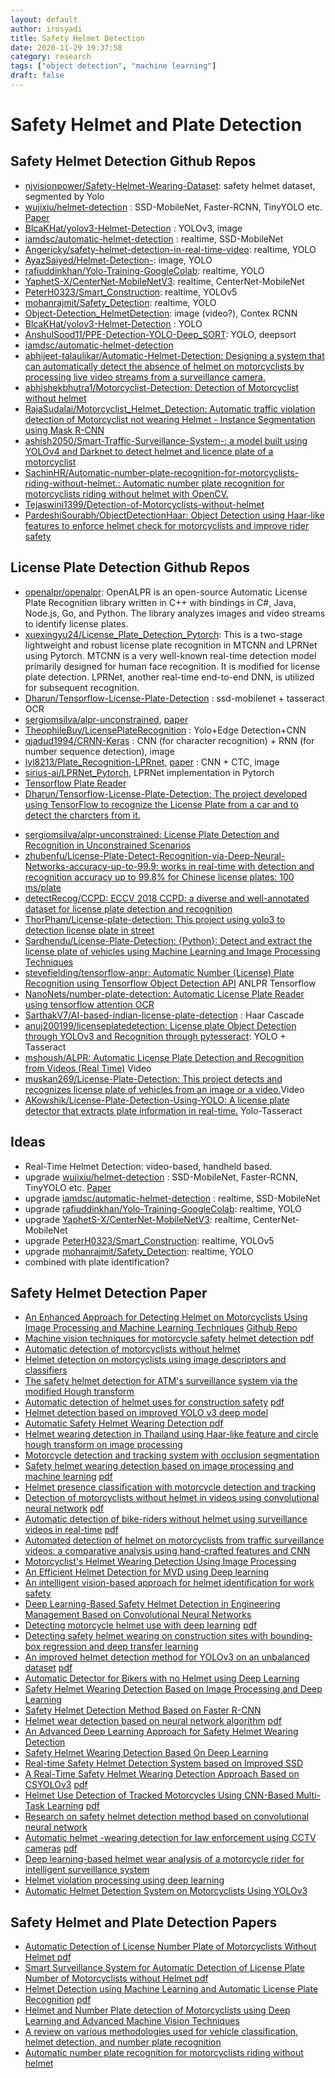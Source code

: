 ```yaml
---
layout: default
author: irosyadi
title: Safety Helmet Detection
date: 2020-11-29 19:37:58
category: research
tags: ["object detection", "machine learning"]
draft: false
---
```


# Safety Helmet and Plate Detection

## Safety Helmet Detection Github Repos
- [njvisionpower/Safety-Helmet-Wearing-Dataset](https://github.com/njvisionpower/Safety-Helmet-Wearing-Dataset): safety helmet dataset, segmented by Yolo
- [wujixiu/helmet-detection](https://github.com/wujixiu/helmet-detection) : SSD-MobileNet, Faster-RCNN, TinyYOLO etc. [Paper](https://authors.elsevier.com/c/1ZOzK_L4MYHLYO)
- [BlcaKHat/yolov3-Helmet-Detection](https://github.com/BlcaKHat/yolov3-Helmet-Detection) : YOLOv3, image
- [iamdsc/automatic-helmet-detection](https://github.com/iamdsc/automatic-helmet-detection) : realtime, SSD-MobileNet
- [Angericky/safety-helmet-detection-in-real-time-video](https://github.com/Angericky/safety-helmet-detection-in-real-time-video): realtime, YOLO
- [AyazSaiyed/Helmet-Detection-](https://github.com/AyazSaiyed/Helmet-Detection-): image, YOLO
- [rafiuddinkhan/Yolo-Training-GoogleColab](https://github.com/rafiuddinkhan/Yolo-Training-GoogleColab): realtime, YOLO
- [YaphetS-X/CenterNet-MobileNetV3](https://github.com/YaphetS-X/CenterNet-MobileNetV3): realtime, CenterNet-MobileNet
- [PeterH0323/Smart_Construction](https://github.com/PeterH0323/Smart_Construction): realtime, YOLOv5
- [mohanrajmit/Safety_Detection](https://github.com/mohanrajmit/Safety_Detection): realtime, YOLO
- [Object-Detection_HelmetDetection](https://github.com/weimin17/Object-Detection_HelmetDetection): image (video?), Contex RCNN
- [BlcaKHat/yolov3-Helmet-Detection](https://github.com/BlcaKHat/yolov3-Helmet-Detection) : YOLO
- [AnshulSood11/PPE-Detection-YOLO-Deep_SORT](https://github.com/AnshulSood11/PPE-Detection-YOLO-Deep_SORT): YOLO, deepsort
- [iamdsc/automatic-helmet-detection](https://github.com/iamdsc/automatic-helmet-detection)
- [abhijeet-talaulikar/Automatic-Helmet-Detection: Designing a system that can automatically detect the absence of helmet on motorcyclists by processing live video streams from a surveillance camera.](https://github.com/abhijeet-talaulikar/Automatic-Helmet-Detection)
- [abhishekbhutra1/Motorcyclist-Detection: Detection of Motorcyclist without helmet](https://github.com/abhishekbhutra1/Motorcyclist-Detection)
- [RajaSudalai/Motorcyclist_Helmet_Detection: Automatic traffic violation detection of Motorcyclist not wearing Helmet - Instance Segmentation using Mask R-CNN](https://github.com/RajaSudalai/Motorcyclist_Helmet_Detection)
- [ashish2050/Smart-Traffic-Surveillance-System-: a model built using YOLOv4 and Darknet to detect helmet and licence plate of a motorcyclist](https://github.com/ashish2050/Smart-Traffic-Surveillance-System-)
- [SachinHR/Automatic-number-plate-recognition-for-motorcyclists-riding-without-helmet.: Automatic number plate recognition for motorcyclists riding without helmet with OpenCV.](https://github.com/SachinHR/Automatic-number-plate-recognition-for-motorcyclists-riding-without-helmet.)
- [Tejaswini1399/Detection-of-Motorcyclists-without-helmet](https://github.com/Tejaswini1399/Detection-of-Motorcyclists-without-helmet)
- [PardeshiSourabh/ObjectDetectionHaar: Object Detection using Haar-like features to enforce helmet check for motorcyclists and improve rider safety](https://github.com/PardeshiSourabh/ObjectDetectionHaar)

## License Plate Detection Github Repos
- [openalpr/openalpr](https://github.com/openalpr/openalpr): OpenALPR is an open-source Automatic License Plate Recognition library written in C++ with bindings in C#, Java, Node.js, Go, and Python. The library analyzes images and video streams to identify license plates.
- [xuexingyu24/License_Plate_Detection_Pytorch](https://github.com/xuexingyu24/License_Plate_Detection_Pytorch): This is a two-stage lightweight and robust license plate recognition in MTCNN and LPRNet using Pytorch. MTCNN is a very well-known real-time detection model primarily designed for human face recognition. It is modified for license plate detection. LPRNet, another real-time end-to-end DNN, is utilized for subsequent recognition.
- [Dharun/Tensorflow-License-Plate-Detection](https://github.com/Dharun/Tensorflow-License-Plate-Detection) : ssd-mobilenet + tasseract OCR
- [sergiomsilva/alpr-unconstrained](https://github.com/sergiomsilva/alpr-unconstrained), [paper](http://sergiomsilva.com/pubs/alpr-unconstrained/)
- [TheophileBuy/LicensePlateRecognition](https://github.com/TheophileBuy/LicensePlateRecognition) : Yolo+Edge Detection+CNN
- [qjadud1994/CRNN-Keras](https://github.com/qjadud1994/CRNN-Keras) : CNN (for character recognition) + RNN (for number sequence detection), image
- [lyl8213/Plate_Recognition-LPRnet](https://github.com/lyl8213/Plate_Recognition-LPRnet), [paper](https://arxiv.org/pdf/1806.10447v1.pdf) : CNN + CTC, image
- [sirius-ai/LPRNet_Pytorch](https://github.com/sirius-ai/LPRNet_Pytorch), LPRNet implementation in Pytorch
- [Tensorflow Plate Reader](https://github.com/cortexlabs/cortex/tree/master/examples/tensorflow/license-plate-reader)
- [Dharun/Tensorflow-License-Plate-Detection: The project developed using TensorFlow to recognize the License Plate from a car and to detect the charcters from it.](https://github.com/Dharun/Tensorflow-License-Plate-Detection)
* [sergiomsilva/alpr-unconstrained: License Plate Detection and Recognition in Unconstrained Scenarios](https://github.com/sergiomsilva/alpr-unconstrained)
* [zhubenfu/License-Plate-Detect-Recognition-via-Deep-Neural-Networks-accuracy-up-to-99.9: works in real-time with detection and recognition accuracy up to 99.8% for Chinese license plates: 100 ms/plate](https://github.com/zhubenfu/License-Plate-Detect-Recognition-via-Deep-Neural-Networks-accuracy-up-to-99.9)
* [detectRecog/CCPD: ECCV 2018 CCPD: a diverse and well-annotated dataset for license plate detection and recognition](https://github.com/detectRecog/CCPD)
* [ThorPham/License-plate-detection: This project using yolo3 to detection license plate in street](https://github.com/ThorPham/License-plate-detection)
* [Sardhendu/License-Plate-Detection: {Python}: Detect and extract the license plate of vehicles using Machine Learning and Image Processing Techniques](https://github.com/Sardhendu/License-Plate-Detection)
* [stevefielding/tensorflow-anpr: Automatic Number (License) Plate Recognition using Tensorflow Object Detection API](https://github.com/stevefielding/tensorflow-anpr) ANLPR Tensorflow
* [NanoNets/number-plate-detection: Automatic License Plate Reader using tensorflow attention OCR](https://github.com/NanoNets/number-plate-detection)
* [SarthakV7/AI-based-indian-license-plate-detection](https://github.com/SarthakV7/AI-based-indian-license-plate-detection) : Haar Cascade
* [anuj200199/licenseplatedetection: License plate Object Detection through YOLOv3 and Recognition through pytesseract](https://github.com/anuj200199/licenseplatedetection): YOLO + Tasseract
* [mshoush/ALPR: Automatic License Plate Detection and Recognition from Videos (Real Time)](https://github.com/mshoush/ALPR) Video
* [muskan269/License-Plate-Detection: This project detects and recognizes license plate of vehicles from an image or a video.](https://github.com/muskan269/License-Plate-Detection)Video
* [AKowshik/License-Plate-Detection-Using-YOLO: A license plate detector that extracts plate information in real-time.](https://github.com/AKowshik/License-Plate-Detection-Using-YOLO) Yolo-Tasseract


## Ideas
- Real-Time Helmet Detection: video-based, handheld based.
- upgrade [wujixiu/helmet-detection](https://github.com/wujixiu/helmet-detection) : SSD-MobileNet, Faster-RCNN, TinyYOLO etc. [Paper](https://authors.elsevier.com/c/1ZOzK_L4MYHLYO)
- upgrade [iamdsc/automatic-helmet-detection](https://github.com/iamdsc/automatic-helmet-detection) : realtime, SSD-MobileNet
- upgrade [rafiuddinkhan/Yolo-Training-GoogleColab](https://github.com/rafiuddinkhan/Yolo-Training-GoogleColab): realtime, YOLO
- upgrade [YaphetS-X/CenterNet-MobileNetV3](https://github.com/YaphetS-X/CenterNet-MobileNetV3): realtime, CenterNet-MobileNet
- upgrade [PeterH0323/Smart_Construction](https://github.com/PeterH0323/Smart_Construction): realtime, YOLOv5
- upgrade [mohanrajmit/Safety_Detection](https://github.com/mohanrajmit/Safety_Detection): realtime, YOLO
- combined with plate identification?

## Safety Helmet Detection Paper
- [An Enhanced Approach for Detecting Helmet on Motorcyclists Using Image Processing and Machine Learning Techniques](https://link.springer.com/chapter/10.1007/978-981-13-0680-8_11) [Github Repo](https://github.com/abhijeet-talaulikar/Automatic-Helmet-Detection)
- [Machine vision techniques for motorcycle safety helmet detection ](https://ieeexplore.ieee.org/abstract/document/6726989/) [pdf](https://www.researchgate.net/profile/Rattapoom_Waranusast/publication/271464053_Machine_vision_techniques_for_motorcycle_safety_helmet_detection/links/56c6812a08ae03b93dda7198/Machine-vision-techniques-for-motorcycle-safety-helmet-detection.pdf)
- [Automatic detection of motorcyclists without helmet ](https://ieeexplore.ieee.org/abstract/document/6670613/)
- [Helmet detection on motorcyclists using image descriptors and classifiers](https://ieeexplore.ieee.org/abstract/document/6915301/)
- [The safety helmet detection for ATM's surveillance system via the modified Hough transform](https://ieeexplore.ieee.org/abstract/document/1297588/)
- [Automatic detection of helmet uses for construction safety](https://ieeexplore.ieee.org/abstract/document/7814495/) [pdf](https://www.academia.edu/download/55087206/Automatic_Detection_of_Helmet_Uses_for_Construction_Safety.pdf)
- [Helmet detection based on improved YOLO v3 deep model](https://ieeexplore.ieee.org/abstract/document/8743246/)
- [Automatic Safety Helmet Wearing Detection ](https://arxiv.org/abs/1802.00264) [pdf](https://arxiv.org/pdf/1802.00264)
- [ Helmet wearing detection in Thailand using Haar-like feature and circle hough transform on image processing](https://ieeexplore.ieee.org/abstract/document/7876394/)
- [Motorcycle detection and tracking system with occlusion segmentation](https://ieeexplore.ieee.org/document/4279140/)
- [Safety helmet wearing detection based on image processing and machine learning](https://ieeexplore.ieee.org/abstract/document/7974509/) [pdf](http://bipone.s3.amazonaws.com/design_file/design_file_path/159/Safety_Helmet_Wearing_Detection_Based_on_Image_Processing_and_Machine_Learning.pdf)
- [ Helmet presence classification with motorcycle detection and tracking](https://digital-library.theiet.org/content/journals/10.1049/iet-its.2011.0138)
- [ Detection of motorcyclists without helmet in videos using convolutional neural network](https://ieeexplore.ieee.org/abstract/document/7966233/) [pdf](http://www.academia.edu/download/53825932/079662331.pdf)
- [Automatic detection of bike-riders without helmet using surveillance videos in real-time](https://ieeexplore.ieee.org/abstract/document/7727586/) [pdf](https://www.researchgate.net/profile/Dinesh_Singh49/publication/301585955_Automatic_Detection_of_Bike-riders_without_Helmet_using_Surveillance_Videos_in_Real-time/links/5a2809c3aca2727dd886eca0/Automatic-Detection-of-Bike-riders-without-Helmet-using-Surveillance-Videos-in-Real-time.pdf)
- [Automated detection of helmet on motorcyclists from traffic surveillance videos: a comparative analysis using hand-crafted features and CNN](https://link.springer.com/content/pdf/10.1007/s11042-020-08627-w.pdf)
- [Motorcyclist's Helmet Wearing Detection Using Image Processing](https://www.scientific.net/AMR.931-932.588)
- [An Efficient Helmet Detection for MVD using Deep learning](https://ieeexplore.ieee.org/abstract/document/8862543/)
- [An intelligent vision-based approach for helmet identification for work safety](https://www.sciencedirect.com/science/article/pii/S016636151730461X)
- [Deep Learning-Based Safety Helmet Detection in Engineering Management Based on Convolutional Neural Networks](https://www.hindawi.com/journals/ace/2020/9703560/)
- [Detecting motorcycle helmet use with deep learning](https://www.sciencedirect.com/science/article/pii/S0001457519308401) [pdf](https://arxiv.org/pdf/1910.13232)
- [Detecting safety helmet wearing on construction sites with bounding‐box regression and deep transfer learning](https://onlinelibrary.wiley.com/doi/abs/10.1111/mice.12579)
- [An improved helmet detection method for YOLOv3 on an unbalanced dataset](https://arxiv.org/abs/2011.04214) [pdf](https://arxiv.org/pdf/2011.04214)
- [Automatic Detector for Bikers with no Helmet using Deep Learning](https://ieeexplore.ieee.org/abstract/document/8712778/)
- [Safety Helmet Wearing Detection Based on Image Processing and Deep Learning](https://ieeexplore.ieee.org/abstract/document/9258828/)
- [Safety Helmet Detection Method Based on Faster R-CNN](https://link.springer.com/chapter/10.1007/978-981-15-8086-4_40)
- [ Helmet wear detection based on neural network algorithm](https://iopscience.iop.org/article/10.1088/1742-6596/1650/3/032190/meta) [pdf](https://iopscience.iop.org/article/10.1088/1742-6596/1650/3/032190/pdf)
- [An Advanced Deep Learning Approach for Safety Helmet Wearing Detection ](https://ieeexplore.ieee.org/abstract/document/8875506/)
- [Safety Helmet Wearing Detection Based On Deep Learning](https://ieeexplore.ieee.org/abstract/document/8729039/)
- [Real-time Safety Helmet Detection System based on Improved SSD](https://dl.acm.org/doi/abs/10.1145/3421766.3421774?casa_token=XmQBATEeNH4AAAAA:HLeYXufxyTZUE4HsZmxGbz7yprNmusfg33QFL465Z7uzl842Axt7Jven46lT50vz1UPZn1ZqKfyc)
- [A Real-Time Safety Helmet Wearing Detection Approach Based on CSYOLOv3](https://www.mdpi.com/2076-3417/10/19/6732) [pdf](https://www.mdpi.com/2076-3417/10/19/6732/pdf)
- [ Helmet Use Detection of Tracked Motorcycles Using CNN-Based Multi-Task Learning](https://ieeexplore.ieee.org/abstract/document/9184871/) [pdf](https://ieeexplore.ieee.org/iel7/6287639/8948470/09184871.pdf)
- [Research on safety helmet detection method based on convolutional neural network](https://www.spiedigitallibrary.org/conference-proceedings-of-spie/11455/114554C/Research-on-safety-helmet-detection-method-based-on-convolutional-neural/10.1117/12.2564896.short)
- [Automatic helmet -wearing detection for law enforcement using CCTV cameras](https://iopscience.iop.org/article/10.1088/1755-1315/143/1/012063/meta) [pdf](https://iopscience.iop.org/article/10.1088/1755-1315/143/1/012063/pdf)
- [Deep learning-based helmet wear analysis of a motorcycle rider for intelligent surveillance system](https://digital-library.theiet.org/content/journals/10.1049/iet-its.2018.5241)
- [Helmet violation processing using deep learning](https://ieeexplore.ieee.org/abstract/document/8369734/)
- [Automatic Helmet Detection System on Motorcyclists Using YOLOv3](https://www.academia.edu/download/63648243/46420200616-19575-gumfbd.pdf)

## Safety Helmet and Plate Detection Papers
- [Automatic Detection of License Number Plate of Motorcyclists Without Helmet ](http://jst.org.in/wp-content/uploads/2019/11/Automatic-Detection-of-License-Number-Plate-of-Motorcyclists-Without-Helmet.pdf) [pdf](http://jst.org.in/wp-content/uploads/2019/11/Automatic-Detection-of-License-Number-Plate-of-Motorcyclists-Without-Helmet.pdf)
- [Smart Surveillance System for Automatic Detection of License Plate Number of Motorcyclists without Helmet ](https://www.researchgate.net/profile/Jignyasa_Sanghavi/publication/325777319_Smart_Surveillance_System_for_Automatic_Detection_of_License_Plate_Number_of_Motorcyclists_without_Helmet/links/5b52919c0f7e9b240ff5162c/Smart-Surveillance-System-for-Automatic-Detection-of-License-Plate-Number-of-Motorcyclists-without-Helmet.pdf) [pdf](https://www.researchgate.net/profile/Jignyasa_Sanghavi/publication/325777319_Smart_Surveillance_System_for_Automatic_Detection_of_License_Plate_Number_of_Motorcyclists_without_Helmet/links/5b52919c0f7e9b240ff5162c/Smart-Surveillance-System-for-Automatic-Detection-of-License-Plate-Number-of-Motorcyclists-without-Helmet.pdf)
- [Helmet Detection using Machine Learning and Automatic License Plate Recognition](http://www.academia.edu/download/61699761/IRJET-V6I121420200106-37424-17egj2o.pdf) [pdf](http://www.academia.edu/download/61699761/IRJET-V6I121420200106-37424-17egj2o.pdf)
- [Helmet and Number Plate detection of Motorcyclists using Deep Learning and Advanced Machine Vision Techniques](https://ieeexplore.ieee.org/abstract/document/9183287/)
- [A review on various methodologies used for vehicle classification, helmet detection, and number plate recognition](https://link.springer.com/article/10.1007/s12065-020-00493-7)
- [Automatic number plate recognition for motorcyclists riding without helmet ](https://ieeexplore.ieee.org/abstract/document/8551001/)